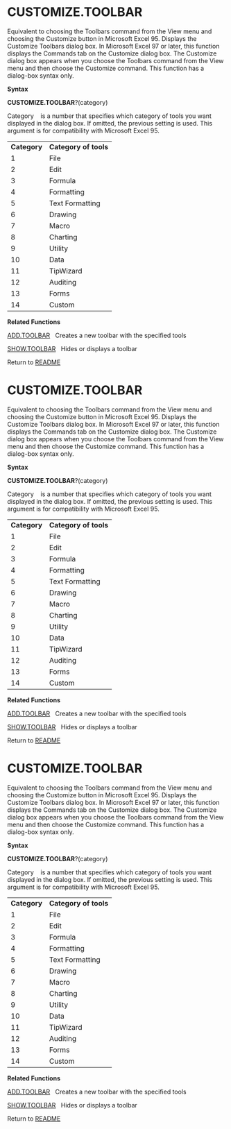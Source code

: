 # CUSTOMIZE.TOOLBAR

Equivalent to choosing the Toolbars command from the View menu and
choosing the Customize button in Microsoft Excel 95. Displays the
Customize Toolbars dialog box. In Microsoft Excel 97 or later, this
function displays the Commands tab on the Customize dialog box. The
Customize dialog box appears when you choose the Toolbars command from
the View menu and then choose the Customize command. This function has a
dialog-box syntax only.

**Syntax**

**CUSTOMIZE.TOOLBAR**?(category)

Category&nbsp;&nbsp;&nbsp;&nbsp;is a number that specifies which
category of tools you want displayed in the dialog box. If omitted, the
previous setting is used. This argument is for compatibility with
Microsoft Excel 95.

|              |                       |
| ------------ | --------------------- |
| **Category** | **Category of tools** |
| 1            | File                  |
| 2            | Edit                  |
| 3            | Formula               |
| 4            | Formatting            |
| 5            | Text Formatting       |
| 6            | Drawing               |
| 7            | Macro                 |
| 8            | Charting              |
| 9            | Utility               |
| 10           | Data                  |
| 11           | TipWizard             |
| 12           | Auditing              |
| 13           | Forms                 |
| 14           | Custom                |

**Related Functions**

[ADD.TOOLBAR](ADD.TOOLBAR.md)&nbsp;&nbsp;&nbsp;Creates a new toolbar with the specified
tools

[SHOW.TOOLBAR](SHOW.TOOLBAR.md)&nbsp;&nbsp;&nbsp;Hides or displays a toolbar



Return to [README](README.md#C)

# CUSTOMIZE.TOOLBAR

Equivalent to choosing the Toolbars command from the View menu and
choosing the Customize button in Microsoft Excel 95. Displays the
Customize Toolbars dialog box. In Microsoft Excel 97 or later, this
function displays the Commands tab on the Customize dialog box. The
Customize dialog box appears when you choose the Toolbars command from
the View menu and then choose the Customize command. This function has a
dialog-box syntax only.

**Syntax**

**CUSTOMIZE.TOOLBAR**?(category)

Category&nbsp;&nbsp;&nbsp;&nbsp;is a number that specifies which
category of tools you want displayed in the dialog box. If omitted, the
previous setting is used. This argument is for compatibility with
Microsoft Excel 95.

|              |                       |
| ------------ | --------------------- |
| **Category** | **Category of tools** |
| 1            | File                  |
| 2            | Edit                  |
| 3            | Formula               |
| 4            | Formatting            |
| 5            | Text Formatting       |
| 6            | Drawing               |
| 7            | Macro                 |
| 8            | Charting              |
| 9            | Utility               |
| 10           | Data                  |
| 11           | TipWizard             |
| 12           | Auditing              |
| 13           | Forms                 |
| 14           | Custom                |

**Related Functions**

[ADD.TOOLBAR](ADD.TOOLBAR.md)&nbsp;&nbsp;&nbsp;Creates a new toolbar with the specified
tools

[SHOW.TOOLBAR](SHOW.TOOLBAR.md)&nbsp;&nbsp;&nbsp;Hides or displays a toolbar



Return to [README](README.md#C)

# CUSTOMIZE.TOOLBAR

Equivalent to choosing the Toolbars command from the View menu and
choosing the Customize button in Microsoft Excel 95. Displays the
Customize Toolbars dialog box. In Microsoft Excel 97 or later, this
function displays the Commands tab on the Customize dialog box. The
Customize dialog box appears when you choose the Toolbars command from
the View menu and then choose the Customize command. This function has a
dialog-box syntax only.

**Syntax**

**CUSTOMIZE.TOOLBAR**?(category)

Category&nbsp;&nbsp;&nbsp;&nbsp;is a number that specifies which
category of tools you want displayed in the dialog box. If omitted, the
previous setting is used. This argument is for compatibility with
Microsoft Excel 95.

|              |                       |
| ------------ | --------------------- |
| **Category** | **Category of tools** |
| 1            | File                  |
| 2            | Edit                  |
| 3            | Formula               |
| 4            | Formatting            |
| 5            | Text Formatting       |
| 6            | Drawing               |
| 7            | Macro                 |
| 8            | Charting              |
| 9            | Utility               |
| 10           | Data                  |
| 11           | TipWizard             |
| 12           | Auditing              |
| 13           | Forms                 |
| 14           | Custom                |

**Related Functions**

[ADD.TOOLBAR](ADD.TOOLBAR.md)&nbsp;&nbsp;&nbsp;Creates a new toolbar with the specified
tools

[SHOW.TOOLBAR](SHOW.TOOLBAR.md)&nbsp;&nbsp;&nbsp;Hides or displays a toolbar



Return to [README](README.md#C)

